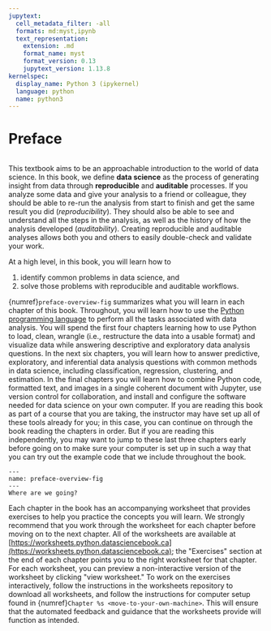 ```yaml
---
jupytext:
  cell_metadata_filter: -all
  formats: md:myst,ipynb
  text_representation:
    extension: .md
    format_name: myst
    format_version: 0.13
    jupytext_version: 1.13.8
kernelspec:
  display_name: Python 3 (ipykernel)
  language: python
  name: python3
---
```


# Preface

```{index} data science; definition, auditable, reproducible
```

This textbook aims to be an approachable introduction to the world of data science.
In this book, we define **data science** as the process of generating
insight from data through **reproducible** and **auditable** processes.
If you analyze some data and give your analysis to a friend or colleague, they should
be able to re-run the analysis from start to finish and get the same result you did (*reproducibility*).
They should also be able to see and understand all the steps in the analysis, as well as the history of how
the analysis developed (*auditability*). Creating reproducible and auditable
analyses allows both you and others to easily double-check and validate your work.

At a high level, in this book, you will learn how to

1. identify common problems in data science, and
2. solve those problems with reproducible and auditable workflows.

{numref}`preface-overview-fig` summarizes what you will learn in each chapter
of this book. Throughout, you will learn how to use the [Python programming language](https://www.python.org/) to perform
all the tasks associated with data analysis. You will
spend the first four chapters learning how to use Python to load, clean, wrangle
(i.e., restructure the data into a usable format) and visualize data
while answering descriptive and exploratory data analysis questions. In the next
six chapters, you will learn how to answer predictive, exploratory, and inferential
data analysis questions with common methods in data science, including
classification, regression, clustering, and estimation.
In the final chapters
you will learn how to combine Python code, formatted text, and images
in a single coherent document with Jupyter, use version control for
collaboration, and install and configure the software needed for data science
on your own computer. If you are reading this book as part of a course that you are
taking, the instructor may have set up all of these tools already for you; in this
case, you can continue on through the book reading the chapters in order.
But if you are reading this independently, you may want to jump to these last three chapters
early before going on to make sure your computer is set up in such a way that you can
try out the example code that we include throughout the book.

```{figure} img/frontmatter/chapter_overview.png
---
name: preface-overview-fig
---
Where are we going?
```


Each chapter in the book has an accompanying worksheet that provides exercises
to help you practice the concepts you will learn. We strongly recommend that you
work through the worksheet for each chapter 
before moving on to the next chapter. All of the worksheets
are available at 
[https://worksheets.python.datasciencebook.ca](https://worksheets.python.datasciencebook.ca);
the "Exercises" section at the end of each chapter points you to the right worksheet for that chapter.
For each worksheet, you can preview a non-interactive version of the worksheet by clicking "view worksheet."
To work on the exercises interactively, follow the instructions in the worksheets repository
to download all worksheets, and follow the instructions for computer setup
found in {numref}`Chapter %s <move-to-your-own-machine>`. This will ensure that the automated feedback
and guidance that the worksheets provide will function as intended.
